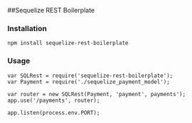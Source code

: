 ##Sequelize REST Boilerplate

### Installation

    npm install sequelize-rest-boilerplate

### Usage

    var SQLRest = require('sequelize-rest-boilerplate');
    var Payment = require('./sequelize_payment_model');

    var router = new SQLRest(Payment, 'payment', payments');
    app.use('/payments', router); 

    app.listen(process.env.PORT);


